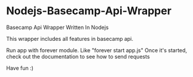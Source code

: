 Nodejs-Basecamp-Api-Wrapper
===========================

Basecamp Api Wrapper Written In Nodejs

This wrapper includes all features in basecamp api.

Run app with forever module. Like "forever start app.js"
Once it's started, check out the documentation to see how to send requests

Have fun :)